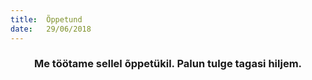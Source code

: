 ```yaml
---
title:  Õppetund
date:   29/06/2018
---
```


### <center>Me töötame sellel õppetükil. Palun tulge tagasi hiljem.</center>